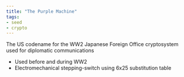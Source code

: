 ```yaml
---
title: "The Purple Machine"
tags:
- seed
- crypto
---
```


The US codename for the WW2 Japanese Foreign Office cryptosystem used for diplomatic communications

- Used before and during WW2
- Electromechanical stepping-switch using 6x25 substitution table